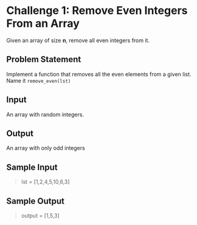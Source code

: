 # Challenge 1: Remove Even Integers From an Array

Given an array of size **n**, remove all even integers from it.

## Problem Statement

Implement a function that removes all the even elements from a given list. Name it `remove_even(lst)`

## Input

An array with random integers.

## Output

An array with only odd integers

## Sample Input

> lst = [1,2,4,5,10,6,3]

## Sample Output

> output = [1,5,3]
